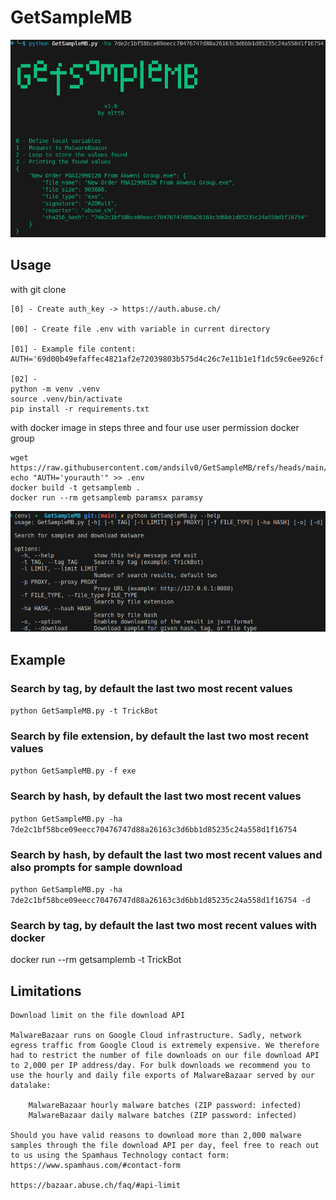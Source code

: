 # GetSampleMB

![](GetSampleMB.png)

## Usage

with git clone
```
[0] - Create auth_key -> https://auth.abuse.ch/

[00] - Create file .env with variable in current directory 

[01] - Example file content:
AUTH='69d00b49efaffec4821af2e72039803b575d4c26c7e11b1e1f1dc59c6ee926cf'

[02] -
python -m venv .venv
source .venv/bin/activate
pip install -r requirements.txt
```

with docker image
in steps three and four use user permission docker group
```
wget https://raw.githubusercontent.com/andsilv0/GetSampleMB/refs/heads/main/Dockerfile
echo "AUTH='yourauth'" >> .env
docker build -t getsamplemb .
docker run --rm getsamplemb paramsx paramsy
```

![](Usage.png)


## Example

### Search by tag, by default the last two most recent values
`python GetSampleMB.py -t TrickBot`

### Search by file extension, by default the last two most recent values
`python GetSampleMB.py -f exe`

### Search by hash, by default the last two most recent values
`python GetSampleMB.py -ha 7de2c1bf58bce09eecc70476747d88a26163c3d6bb1d85235c24a558d1f16754`

### Search by hash, by default the last two most recent values ​​and also prompts for sample download
`python GetSampleMB.py -ha 7de2c1bf58bce09eecc70476747d88a26163c3d6bb1d85235c24a558d1f16754 -d`

### Search by tag, by default the last two most recent values with docker
docker run --rm getsamplemb -t TrickBot


## Limitations 

```
Download limit on the file download API

MalwareBazaar runs on Google Cloud infrastructure. Sadly, network egress traffic from Google Cloud is extremely expensive. We therefore had to restrict the number of file downloads on our file download API to 2,000 per IP address/day. For bulk downloads we recommend you to use the hourly and daily file exports of MalwareBazaar served by our datalake:

    MalwareBazaar hourly malware batches (ZIP password: infected)
    MalwareBazaar daily malware batches (ZIP password: infected)

Should you have valid reasons to download more than 2,000 malware samples through the file download API per day, feel free to reach out to us using the Spamhaus Technology contact form:
https://www.spamhaus.com/#contact-form

https://bazaar.abuse.ch/faq/#api-limit

```
